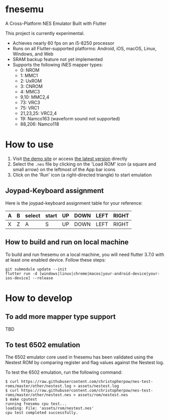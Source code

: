 # fnesemu

A Cross-Platform NES Emulator Built with Flutter

This project is currently experimental.

- Achieves nearly 60 fps on an i5-8250 processor
- Runs on all Flutter-supported platforms: Android, iOS, macOS, Linux, Windows, and Web
- SRAM backup feature not yet implemented
- Supports the following iNES mapper types:
  - 0: NROM
  - 1: MMC1
  - 2: UxROM
  - 3: CNROM
  - 4: MMC3
  - 9,10: MMC2,4
  - 73: VRC3
  - 75: VRC1
  - 21,23,25: VRC2,4
  - 19: Namco163 (waveform sound not supported)
  - 88,206: Namco118

# How to use 

1. Visit [the demo site](https://fnesemu.codemagic.app) or access [the latest version](https://reki2000.github.io/fnesemu/) directly
1. Select the `.nes` file by clicking on the 'Load ROM' icon (a square and small arrow) on the leftmost of the App bar icons
1. Click on the 'Run' icon (a right-directed triangle) to start emulation

## Joypad-Keyboard assignment

Here is the joypad-keyboard assignment table for your reference:

| A | B | select | start | UP | DOWN | LEFT | RIGHT |
|---|---|--------|-------|----|------|------|------|
| X | Z | A | S | UP | DOWN | LEFT | RIGHT |

## How to build and run on local machine

To build and run fnesemu on a local machine, you will need flutter 3.7.0 with at least one enabled device. 
Follow these steps:

```
git submodule update --init
flutter run -d [windows|linux|chrome|macos|your-android-device|your-ios-device] --release
```

# How to develop

## To add more mapper type support

TBD

## To test 6502 emulation

The 6502 emulator core used in fnesemu has been validated using the Nestest ROM by comparing register and flag values against the Nestest log.

To test the 6502 emulation, run the following command:

```
$ curl https://raw.githubusercontent.com/christopherpow/nes-test-roms/master/other/nestest.log > assets/nestest.log
$ curl https://raw.githubusercontent.com/christopherpow/nes-test-roms/master/other/nestest.nes > assets/rom/nestest.nes
$ make cputest
running fnesemu cpu test...
loading: File: 'assets/rom/nestest.nes'
cpu test completed successfully.
```

